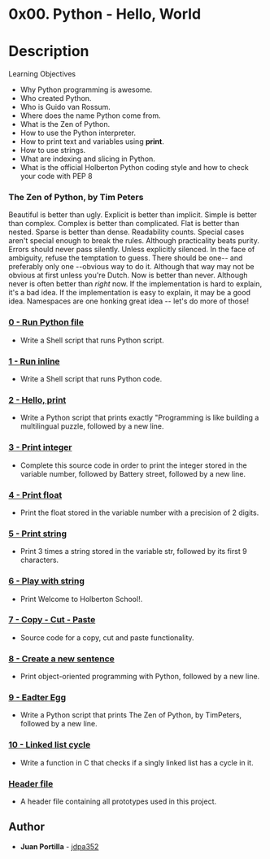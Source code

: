 # 0x00. Python - Hello, World

# Description

Learning Objectives
* Why Python programming is awesome.
* Who created Python.
* Who is Guido van Rossum.
* Where does the name Python come from.
* What is the Zen of Python.
* How to use the Python interpreter.
* How to print text and variables using **print**.
* How to use strings.
* What are indexing and slicing in Python.
* What is the official Holberton Python coding style and how to check your code with PEP 8

### The Zen of Python, by Tim Peters

Beautiful is better than ugly.
Explicit is better than implicit.
Simple is better than complex.
Complex is better than complicated.
Flat is better than nested.
Sparse is better than dense.
Readability counts.
Special cases aren't special enough to break the rules.
Although practicality beats purity.
Errors should never pass silently.
Unless explicitly silenced.
In the face of ambiguity, refuse the temptation to guess.
There should be one-- and preferably only one --obvious way to do it.
Although that way may not be obvious at first unless you're Dutch.
Now is better than never.
Although never is often better than *right* now.
If the implementation is hard to explain, it's a bad idea.
If the implementation is easy to explain, it may be a good idea.
Namespaces are one honking great idea -- let's do more of those!

### [0 - Run Python file](./0-run)
* Write a Shell script that runs Python script.

### [1 - Run inline](./1-run_inline)
* Write a Shell script that runs Python code.

### [2 - Hello, print](./2-print.py)
* Write a Python script that prints exactly "Programming is like building a multilingual puzzle, followed by a new line.

### [3 - Print integer](./3-print_number.py)
* Complete this source code in order to print the integer stored in the variable number, followed by Battery street, followed by a new line.

### [4 - Print float](./4-print_float.py)
* Print the float stored in the variable number with a precision of 2 digits.

### [5 - Print string](./5-print_string.py)
* Print 3 times a string stored in the variable str, followed by its first 9 characters.

### [6 - Play with string](./6-concat.py)
* Print Welcome to Holberton School!.

### [7 - Copy - Cut - Paste](./7-edges.py)
* Source code for a copy, cut and paste functionality.

### [8 - Create a new sentence](./8-concat_edges.py)
* Print object-oriented programming with Python, followed by a new line.

### [9 - Eadter Egg](./9-easter_egg.py)
* Write a Python script that prints The Zen of Python, by TimPeters, followed by a new line.

### [10 - Linked list cycle](./10-check_cycle.c)
* Write a function in C that checks if a singly linked list has a cycle in it.

### [Header file](./lists.h)
* A header file containing all prototypes used in this project.

## Author
* **Juan Portilla** - [jdpa352](https://github.com/Jdpa357)